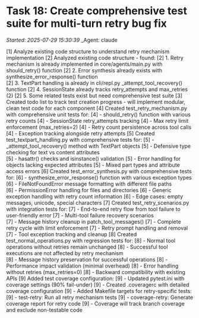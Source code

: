 # Task 18: Create comprehensive test suite for multi-turn retry bug fix
_Started: 2025-07-29 15:30:39_
_Agent: claude

[1] Analyze existing code structure to understand retry mechanism implementation
[2] Analyzed existing code structure - found:
[2] 1. Retry mechanism is already implemented in core/agents/main.py with should_retry() function
[2] 2. Error synthesis already exists with synthesize_error_response() function  
[2] 3. TextPart handling is already in cli/repl.py _attempt_tool_recovery() function
[2] 4. SessionState already tracks retry_attempts and max_retries (2)
[2] 5. Some related tests exist but need comprehensive test suite
[3] Created todo list to track test creation progress - will implement modular, clean test code for each component
[4] Created test_retry_mechanism.py with comprehensive unit tests for:
[4] - should_retry() function with various retry counts
[4] - SessionState retry_attempts tracking
[4] - Max retry limit enforcement (max_retries=2)
[4] - Retry count persistence across tool calls
[4] - Exception tracking alongside retry attempts
[5] Created test_textpart_handling.py with comprehensive tests for:
[5] - _attempt_tool_recovery() method with TextPart objects
[5] - Defensive type checking for text vs content attributes  
[5] - hasattr() checks and isinstance() validation
[5] - Error handling for objects lacking expected attributes
[5] - Mixed part types and attribute access errors
[6] Created test_error_synthesis.py with comprehensive tests for:
[6] - synthesize_error_response() function with various exception types
[6] - FileNotFoundError message formatting with different file paths  
[6] - PermissionError handling for files and directories
[6] - Generic exception handling with retry count information
[6] - Edge cases: empty messages, unicode, special characters
[7] Created test_retry_scenarios.py with integration tests for:
[7] - End-to-end retry flow from tool failure to user-friendly error
[7] - Multi-tool failure recovery scenarios  
[7] - Message history cleanup in patch_tool_messages()
[7] - Complete retry cycle with limit enforcement
[7] - Retry prompt handling and removal
[7] - Tool exception tracking and cleanup
[8] Created test_normal_operations.py with regression tests for:
[8] - Normal tool operations without retries remain unchanged
[8] - Successful tool executions are not affected by retry mechanism  
[8] - Message history preservation for successful operations
[8] - Performance impact validation (minimal overhead)
[8] - Error handling without retries (max_retries=0)
[8] - Backward compatibility with existing APIs
[9] Added test coverage configuration:
[9] - Updated pytest.ini with coverage settings (90% fail-under)
[9] - Created .coveragerc with detailed coverage configuration
[9] - Added Makefile targets for retry-specific tests:
[9]   - test-retry: Run all retry mechanism tests
[9]   - coverage-retry: Generate coverage report for retry code
[9] - Coverage will track branch coverage and exclude non-testable code
